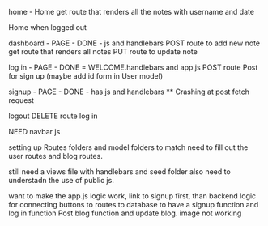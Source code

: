 home - Home
get route that renders all the notes with username and date

Home when logged out 



dashboard - PAGE - DONE - js and handlebars
POST route to add new note
get route that renders all notes 
PUT route to update note

log in - PAGE - DONE = WELCOME.handlebars and app.js
POST route 
Post for sign up (maybe add id form in User model)

signup - PAGE - DONE - has js and handlebars
** Crashing at post fetch request

logout
DELETE route
log in

NEED navbar js

setting up Routes folders and model folders to match
need to fill out the user routes and blog routes.

still need a views file with handlebars and seed folder 
also need to understadn the use of public js.

want to make the app.js logic work, link to signup first, than backend logic for connecting buttons to routes to database to have a signup function and log in function
Post blog function and update blog. 
image not working